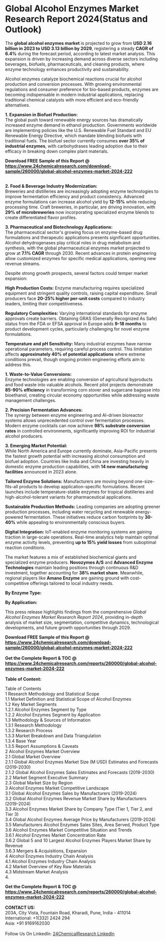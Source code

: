 <h1>Global Alcohol Enzymes Market Research Report 2024(Status and Outlook)</h1><p>The <strong>global alcohol enzymes market</strong> is projected to grow from <strong>USD 2.16 billion in 2023 to USD 3.13 billion by 2029</strong>, registering a steady <strong>CAGR of 6.4%</strong> during the forecast period, according to latest market analysis. This expansion is driven by increasing demand across diverse sectors including beverages, biofuels, pharmaceuticals, and cleaning products, where enzyme technology enhances productivity and sustainability.</p><p>Alcohol enzymes catalyze biochemical reactions crucial for alcohol production and conversion processes. With growing environmental regulations and consumer preference for bio-based products, enzymes are becoming indispensable in modern industrial applications, replacing traditional chemical catalysts with more efficient and eco-friendly alternatives.</p><p><strong>1. Expansion in Biofuel Production:</strong><br>
The global push toward renewable energy sources has dramatically increased enzyme demand in ethanol production. Governments worldwide are implementing policies like the U.S. Renewable Fuel Standard and EU Renewable Energy Directive, which mandate blending biofuels with traditional fuels. The biofuel sector currently consumes <strong>over 35% of industrial enzymes</strong>, with carbohydrases leading adoption due to their efficacy in breaking down complex plant materials.</p><div><b>Download FREE Sample of this Report @ 
            <a href="https://www.24chemicalresearch.com/download-sample/260000/global-alcohol-enzymes-market-2024-222">
            https://www.24chemicalresearch.com/download-sample/260000/global-alcohol-enzymes-market-2024-222</a></b></div><br><p><strong>2. Food &amp; Beverage Industry Modernization:</strong><br>
Breweries and distilleries are increasingly adopting enzyme technologies to improve fermentation efficiency and product consistency. Advanced enzyme formulations can increase alcohol yield by <strong>12-15%</strong> while reducing processing time. Craft breweries, in particular, are driving innovation, with <strong>29% of microbreweries</strong> now incorporating specialized enzyme blends to create differentiated flavor profiles.</p><p><strong>3. Pharmaceutical and Biotechnology Applications:</strong><br>
The pharmaceutical sector's growing focus on enzyme-based drug formulations and therapeutic applications presents significant opportunities. Alcohol dehydrogenases play critical roles in drug metabolism and synthesis, with the global pharmaceutical enzymes market projected to grow at <strong>7.1% CAGR</strong> through 2030. Recent advances in protein engineering allow customized enzymes for specific medical applications, opening new revenue streams.</p><p>Despite strong growth prospects, several factors could temper market expansion:</p><p><strong>High Production Costs:</strong> Enzyme manufacturing requires specialized equipment and stringent quality controls, raising capital expenditure. Small producers face <strong>20-25% higher per-unit costs</strong> compared to industry leaders, limiting their competitiveness.</p><p><strong>Regulatory Complexities:</strong> Varying international standards for enzyme approvals create barriers. Obtaining GRAS (Generally Recognized As Safe) status from the FDA or EFSA approval in Europe adds <strong>9-18 months</strong> to product development cycles, particularly challenging for novel enzyme formulations.</p><p><strong>Temperature and pH Sensitivity:</strong> Many industrial enzymes have narrow operational parameters, requiring careful process control. This limitation affects <strong>approximately 40% of potential applications</strong> where extreme conditions prevail, though ongoing protein engineering efforts aim to address this.</p><p><strong>1. Waste-to-Value Conversions:</strong><br>
Enzyme technologies are enabling conversion of agricultural byproducts and food waste into valuable alcohols. Recent pilot projects demonstrate <strong>85-90% efficiency</strong> in transforming corn stover and sugarcane bagasse into bioethanol, creating circular economy opportunities while addressing waste management challenges.</p><p><strong>2. Precision Fermentation Advances:</strong><br>
The synergy between enzyme engineering and AI-driven bioreactor systems allows unprecedented control over fermentation processes. Modern enzyme cocktails can now achieve <strong>98% substrate conversion rates</strong> in controlled environments, significantly improving ROI for industrial alcohol producers.</p><p><strong>3. Emerging Market Potential:</strong><br>
While North America and Europe currently dominate, Asia-Pacific presents the fastest growth potential with increasing alcohol consumption and biofuel adoption. Countries like India and China are investing heavily in domestic enzyme production capabilities, with <strong>14 new manufacturing facilities</strong> announced in 2023 alone.</p><p><strong>Tailored Enzyme Solutions:</strong> Manufacturers are moving beyond one-size-fits-all products to develop application-specific formulations. Recent launches include temperature-stable enzymes for tropical distilleries and high-alcohol-tolerant variants for pharmaceutical applications.</p><p><strong>Sustainable Production Methods:</strong> Leading companies are adopting greener production processes, including water recycling and renewable energy-powered fermentation. These initiatives reduce carbon footprints by <strong>30-40%</strong> while appealing to environmentally conscious buyers.</p><p><strong>Digital Integration:</strong> IoT-enabled enzyme monitoring systems are gaining traction in large-scale operations. Real-time analytics help maintain optimal enzyme activity levels, preventing <strong>up to 15% yield losses</strong> from suboptimal reaction conditions.</p><p>The market features a mix of established biochemical giants and specialized enzyme producers. <strong>Novozymes A/S</strong> and <strong>Advanced Enzyme Technologies</strong> maintain leading positions through continuous R&amp;D investment, together accounting for <strong>38% market share</strong>. Meanwhile, regional players like <strong>Amano Enzyme</strong> are gaining ground with cost-competitive offerings tailored to local industry needs.</p><p><strong>By Enzyme Type:</strong></p><p><strong>By Application:</strong></p><p>This press release highlights findings from the comprehensive <em>Global Alcohol Enzymes Market Research Report 2024</em>, providing in-depth analysis of market size, segmentation, competitive dynamics, technological developments, and future growth opportunities through 2029.</p><div><b>Download FREE Sample of this Report @ 
            <a href="https://www.24chemicalresearch.com/download-sample/260000/global-alcohol-enzymes-market-2024-222">
            https://www.24chemicalresearch.com/download-sample/260000/global-alcohol-enzymes-market-2024-222</a></b></div><br><div><b>Get the Complete Report & TOC @ 
            <a href="https://www.24chemicalresearch.com/reports/260000/global-alcohol-enzymes-market-2024-222">
            https://www.24chemicalresearch.com/reports/260000/global-alcohol-enzymes-market-2024-222</a></b></div><br>
            <b>Table of Content:</b><p>Table of Contents<br />
1 Research Methodology and Statistical Scope<br />
1.1 Market Definition and Statistical Scope of Alcohol Enzymes<br />
1.2 Key Market Segments<br />
1.2.1 Alcohol Enzymes Segment by Type<br />
1.2.2 Alcohol Enzymes Segment by Application<br />
1.3 Methodology & Sources of Information<br />
1.3.1 Research Methodology<br />
1.3.2 Research Process<br />
1.3.3 Market Breakdown and Data Triangulation<br />
1.3.4 Base Year<br />
1.3.5 Report Assumptions & Caveats<br />
2 Alcohol Enzymes Market Overview<br />
2.1 Global Market Overview<br />
2.1.1 Global Alcohol Enzymes Market Size (M USD) Estimates and Forecasts (2019-2030)<br />
2.1.2 Global Alcohol Enzymes Sales Estimates and Forecasts (2019-2030)<br />
2.2 Market Segment Executive Summary<br />
2.3 Global Market Size by Region<br />
3 Alcohol Enzymes Market Competitive Landscape<br />
3.1 Global Alcohol Enzymes Sales by Manufacturers (2019-2024)<br />
3.2 Global Alcohol Enzymes Revenue Market Share by Manufacturers (2019-2024)<br />
3.3 Alcohol Enzymes Market Share by Company Type (Tier 1, Tier 2, and Tier 3)<br />
3.4 Global Alcohol Enzymes Average Price by Manufacturers (2019-2024)<br />
3.5 Manufacturers Alcohol Enzymes Sales Sites, Area Served, Product Type<br />
3.6 Alcohol Enzymes Market Competitive Situation and Trends<br />
3.6.1 Alcohol Enzymes Market Concentration Rate<br />
3.6.2 Global 5 and 10 Largest Alcohol Enzymes Players Market Share by Revenue<br />
3.6.3 Mergers & Acquisitions, Expansion<br />
4 Alcohol Enzymes Industry Chain Analysis<br />
4.1 Alcohol Enzymes Industry Chain Analysis<br />
4.2 Market Overview of Key Raw Materials<br />
4.3 Midstream Market Analysis<br />
4.</p><div><b>Get the Complete Report & TOC @ 
            <a href="https://www.24chemicalresearch.com/reports/260000/global-alcohol-enzymes-market-2024-222">
            https://www.24chemicalresearch.com/reports/260000/global-alcohol-enzymes-market-2024-222</a></b></div><br><b>CONTACT US:</b><br>
            203A, City Vista, Fountain Road, Kharadi, Pune, India - 411014<br>
            International: +1(332) 2424 294<br>
            Asia: +91 9169162030 <br><br>
            Follow Us On LinkedIn: <a href="https://www.linkedin.com/company/24chemicalresearch/">24ChemicalResearch LinkedIn</a>